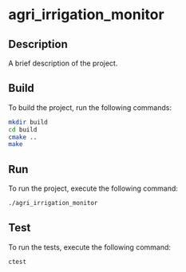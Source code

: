 # agri_irrigation_monitor

## Description
A brief description of the project.

## Build
To build the project, run the following commands:
```sh
mkdir build
cd build
cmake ..
make
```

## Run
To run the project, execute the following command:
```sh
./agri_irrigation_monitor
```

## Test
To run the tests, execute the following command:
```sh
ctest
```

